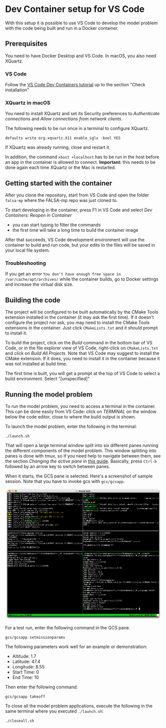 # Dev Container setup for VS Code

With this setup it is possible to use VS Code to develop the model problem
with the code being built and run in a Docker container.

## Prerequisites
You need to have Docker Desktop and VS Code. In macOS, you also need XQuartz.

### VS Code
Follow the [VS Code Dev Containers tutorial](https://code.visualstudio.com/docs/devcontainers/tutorial) up to the section "Check installation"

### XQuartz in macOS
You need to install XQuartz and set its Security preferences to *Authenticate
connections* and *Allow connections from network clients*.

The following needs to be run once in a terminal to configure XQuartz.

```
defaults write org.xquartz.X11 enable_iglx -bool YES
```

If XQuartz was already running, close and restart it.

In addition, the command `xhost +localhost` has to be run in the host before an
app in the container is allowed to connect. **Important:** this needs to be done again each time XQuartz or the Mac is restarted.

## Getting started with the container
After you clone the repository, start from VS Code and open the folder `falsa-mp` where the FALSA-mp repo was just cloned to.

To start developing in the container, press F1 in VS Code and select *Dev Containers: Reopen in Container*
- you can start typing to filter the commands
- the first time will take a long time to build the container image

After that succeeds, VS Code development environment will use the container to build and run code, but your edits to the files will be saved in your local file system.

### Troubleshooting
If you get an error
`You don't have enough free space in /var/cache/apt/archives/`
while the container builds, go to Docker settings and increase the virtual
disk size.

## Building the code
The project will be configured to be built automatically by the CMake Tools extension installed in the container (it may ask the first time).
If it doesn't configure the project nor ask, you may need to install the CMake Tools extensions in the container. Just click `CMakeLists.txt` and it should prompt to install it.

To build the project, click on the *Build* command in the bottom bar of VS Code, or in the file explorer view of VS Code, right-click on `CMakeLists.txt` and click on *Build All Projects*. Note that VS Code may suggest to install the CMake extension. If it does, you need to install it in the container because it was not installed at build time.

The first time is built, you will get a prompt at the top of VS Code to select a build environment. Select "[unspecified]"


## Running the model problem
To run the model problem, you need to access a terminal in the container. This can be done easily from VS Code: click on *TERMINAL* on the window below the code editor, close to where the build output is shown.

To launch the model problem, enter the following in the terminal:
```
./launch.sh
```

That will open a large terminal window split into six different panes running the different components of the model problem.
This window splitting into panes is done with *tmux*, so if you need help to navigate between them, see the section *Changing the active pane* in [this guide](https://github.com/tmux/tmux/wiki/Getting-Started#changing-the-active-pane).
Basically, press `Ctrl-b` followed by an arrow key to switch between panes.

When it starts, the GCS pane is selected. Here's a screenshot of sample session.
Note that you have to invoke gcs with `gcs/gcsapp`.

![Sample session](doc/sample-session.png)

For a test run, enter the following command in the GCS pane.

```
gcs/gcsapp setmissionparams
```

The following parameters work well for an example or demonstration:
- Altitude: 1.7
- Latitude: 47.4
- Longitude: 8.55
- Start Time: 0
- End Time: 10

Then enter the following command:

```
gcs/gcsapp takeoff
```

To close all the model problem applications, execute the following in the same terminal where you executed `./launch.sh`:

```
./closeall.sh
```




